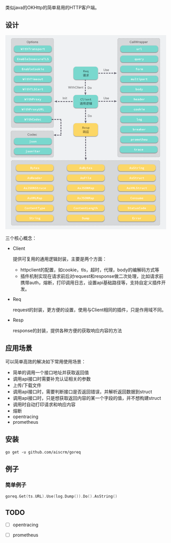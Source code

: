 类似java的OKHttp的简单易用的HTTP客户端。

## 设计

![逻辑图](structure.png)

三个核心概念：

- Client

  提供可复用的通用逻辑封装，主要是两个方面：

  - httpclient的配置，如cookie，tls，超时，代理，body的编解码方式等
  - 插件机制实现在请求前后对request和response做二次处理，比如请求前携带auth，熔断，打印调用日志，设置api基础路径等，支持自定义插件开发。

- Req

  request的封装，更方便的设置，使用与Client相同的插件，只是作用域不同。

- Resp

  response的封装，提供各种方便的获取响应内容的方法



## 应用场景

可以简单高效的解决如下常用使用场景：

- 简单的调用一个接口地址并获取返回值
- 调用api接口时需要补充认证相关的参数
- 上传/下载文件
- 调用api接口时，需要判断接口是否返回错误，并解析返回数据到struct
- 调用api接口时，只是想获取返回内容的某一个字段的值，并不想构建struct
- 调用时自动打印请求和响应内容
- 熔断
- opentracing
- prometheus

## 安装

```shell
go get -u github.com/aiscrm/goreq
```

## 例子

### 简单例子

```go
goreq.Get(ts.URL).Use(log.Dump()).Do().AsString()
```

## TODO

- [ ] opentracing
- [ ] prometheus

